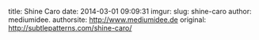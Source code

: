 title: Shine Caro
date: 2014-03-01 09:09:31
imgur: 
slug: shine-caro
author: mediumidee.
authorsite: http://www.mediumidee.de
original: http://subtlepatterns.com/shine-caro/
